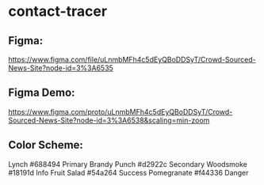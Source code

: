 # contact-tracer

## Figma:
https://www.figma.com/file/uLnmbMFh4c5dEyQBoDDSyT/Crowd-Sourced-News-Site?node-id=3%3A6535

## Figma Demo:
https://www.figma.com/proto/uLnmbMFh4c5dEyQBoDDSyT/Crowd-Sourced-News-Site?node-id=3%3A6538&scaling=min-zoom



## Color Scheme:
Lynch	#688494	Primary
Brandy Punch	#d2922c	Secondary
Woodsmoke	#18191d	Info
Fruit Salad	#54a264	Success
Pomegranate	#f44336	Danger